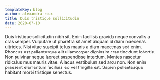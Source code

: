```yaml
---
templateKey: blog
author: alexandra-roux
title: Duis tristique sollicitudin
date: 2020-07-10
---
```


Duis tristique sollicitudin nibh sit. Enim facilisis gravida neque convallis a cras semper. Vulputate ut pharetra sit amet aliquam id diam maecenas ultricies. Nisi vitae suscipit tellus mauris a diam maecenas sed enim. Rhoncus est pellentesque elit ullamcorper dignissim cras tincidunt lobortis. Non pulvinar neque laoreet suspendisse interdum. Montes nascetur ridiculus mus mauris vitae. A lacus vestibulum sed arcu non. Non enim praesent elementum facilisis leo vel fringilla est. Sapien pellentesque habitant morbi tristique senectus.
